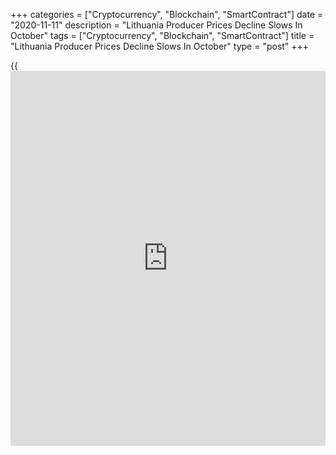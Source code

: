 +++
categories = ["Cryptocurrency", "Blockchain", "SmartContract"]
date = "2020-11-11"
description = "Lithuania Producer Prices Decline Slows In October"
tags = ["Cryptocurrency", "Blockchain", "SmartContract"]
title = "Lithuania Producer Prices Decline Slows In October"
type = "post"
+++

{{<iframe id="large-banner" src="https://www.bounty.group/#slide=4.0" width="100%" height="600" scrolling="no" style="border: 0px solid rgb(216, 221, 230); border-radius: 3px;">}}

Lithuania's producer prices declined further in October, albeit at a
softer pace, figures from Statistics Lithuania showed on Wednesday.

The producer price index decreased 9.2 percent year-on-year in October,
following a 10.2 percent decrease in September.

Excluding refined petroleum products, producer prices fell 1.7 percent
annually in October, following a 2.2 percent decline in the preceding
month.

Producer prices for products sold on the Lithuanian market decreased by
6.9 percent annually in October. Prices for products sold on the foreign
market fell by 10.9 percent from a year ago.

On a month-on-month basis, producer prices rose 0.3 percent in October,
after 1.0 percent fall in the prior month.

Another data from Statistics Lithuania showed that the EU measure of
harmonized index of consumer prices, or HICP rose 0.5 percent yearly in
October.

On a monthly basis, the HICP remained unchanged in October.

For comments and feedback [contact](https://www.playgroundfx.com/contact/): editorial@rtt[news](https://www.letsplayfx.com/blog/forex-news-website/).com

[Economic News][1]

 **What parts of the world are seeing the best (and worst) economic
performances lately? Click[here][2] to check out our [Econ Scorecard][2]
and find out! See up-to-the-moment [ranking](https://www.playgroundfx.com/blog/crypto-exchange-ranking/)s for the best and worst
performers in [GDP][3], [unemployment rate][4], [inflation][5] and much
more.**

   1. www.rtt[news](https://www.letsplayfx.com/blog/forex-news-website/).com/Content/EconomicNews.aspx
   2. www.rtt[news](https://www.letsplayfx.com/blog/forex-news-website/).com/economic-scorecard/world-rank/unemployment-rate/highest-performance.aspx
   3. www.rtt[news](https://www.letsplayfx.com/blog/forex-news-website/).com/economic-scorecard/world-rank/GDP/highest-performance.aspx
   4. www.rtt[news](https://www.letsplayfx.com/blog/forex-news-website/).com/economic-scorecard/world-rank/unemployment-rate/lowest-performance.aspx
   5. www.rtt[news](https://www.letsplayfx.com/blog/forex-news-website/).com/economic-scorecard/world-rank/CPI/highest-performance.aspx